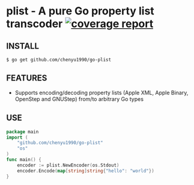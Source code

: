 # plist - A pure Go property list transcoder [![coverage report](https://gitlab.howett.net/go/plist/badges/main/coverage.svg)](https://gitlab.howett.net/go/plist/commits/main)
## INSTALL
```
$ go get github.com/chenyu1990/go-plist
```

## FEATURES
* Supports encoding/decoding property lists (Apple XML, Apple Binary, OpenStep and GNUStep) from/to arbitrary Go types

## USE
```go
package main
import (
	"github.com/chenyu1990/go-plist"
	"os"
)
func main() {
	encoder := plist.NewEncoder(os.Stdout)
	encoder.Encode(map[string]string{"hello": "world"})
}
```
